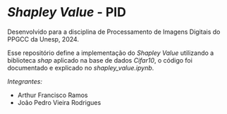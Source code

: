 # _Shapley Value_ - PID

Desenvolvido para a disciplina de Processamento de Imagens Digitais do PPGCC da Unesp, 2024.

Esse repositório define a implementação do _Shapley Value_ utilizando a biblioteca _shap_ aplicado na base de dados _Cifar10_, o código foi documentado e explicado no _shapley_value.ipynb_.

*Integrantes:*
- Arthur Francisco Ramos
- João Pedro Vieira Rodrigues